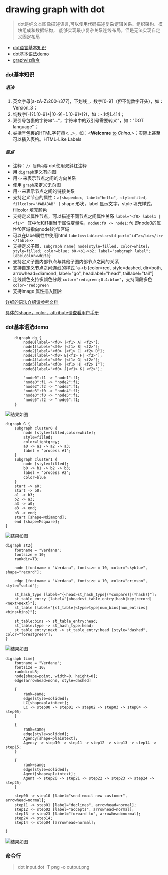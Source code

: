 # drawing graph with dot

> dot是纯文本图像描述语言,可以使用代码描述复杂逻辑关系、组织架构、模块组成和数据结构，
> 能够实现最小复杂关系连线布局，但是无法实现自定义固定布局


* [dot语言基本知识](#dot基本知识)
* [dot基本语法demo](#dot基本语法demo)
* [graphviz命令](#命令行)



### dot基本知识
##### 语法
1. 英文字母[a-zA-Z\200-\377]，下划线_，数字[0-9]（但不能数字开头），如：Version_3；
2. 纯数字[-]?(.[0-9]+|[0-9]+(.[0-9]*)?)，如：-.1或1.414；
3. 双引号包裹的字符串"..."，字符串中的双引号需要转义\"，如："DOT language"；
4. 尖括号包裹的HTML字符串<...>，如：<<b>Welcome</b> <u>to</u> <i>China.</i>>；实际上甚至可以插入表格。HTML-Like Labels

##### 要点
* 注释：`// 注释内容` dot使用双斜杠注释
* 用 `digraph`定义有向图
* 用`->` 来表示节点之间的方向关系
* 使用 `graph`来定义无向图
* 用`--`来表示节点之间的链接关系
* 支持定义节点的属性：`a[shape=box, label="hello", style=filed, fillcolor="#ABABAB" ]` shape 形状，label 显示文字，style 填充样式，fillcolor 填充颜色
* 支持定义属性节点，可以描述不同节点之间属性关系 `label="<f0> label1 | <f1>" ` 其中fo和f1相当于属性变量名，`node0:f0 -> node1:f0` 即node0的属性f0区域指向node1的f0区域
* 可以在label属性中使用html `label=<<table><tr><td port=“id”></td></tr></table>>`
* 支持定义子图，`subgraph name{ node[style=filled, color=white]; style=filled; color=blue; b0->b1->b2; label="subgraph label"; labelcolor=white}`
* 支持定义子图内部节点与其他子图内部节点之间的关系
* 支持自定义节点之间连线的样式 `a->b [color=red, style=dashed, dir=both, arrowhead=diamond, label="go", headlabel="head", taillabel="tail"]
* 连线颜色支持多颜色分段 `color="red:green;0.4:blue"`，支持同段多色 `color="red:green`
* 支持image 属性插入图片

[详细的语法介绍请参考文档](http://graphs.grevian.org/reference)


[具体的shape，color，attribute请查看用户手册](./../../assets/docs/dotguide.pdf)

### dot基本语法demo

```graphviz
    digraph dg {
        node0[label="<f0> |<f1> A| <f2>"];
        node1[label="<f0> |<f1> B| <f2>"];
        node2[label="<f0> |<f1> C| <f2> D"];
        node3[label="<f0> E|<f1> F| <f2>"];
        node4[label="<f0> |<f1> G| <f2>"];
        node5[label="<f0> |<f1> H| <f2> I"];
        node6[label="<f0> J|<f1> K| <f2>"];
        
        "node0":f1 -> "node1":f1;
        "node0":f1 -> "node2":f1;
        "node2":f2 -> "node3":f1;
        "node3":f0 -> "node4":f1;
        "node3":f0 -> "node5":f1;
        "node5":f2 -> "node6":f1;
    }
```

![结果如图](./graphviz/digraph.svg)

```graphviz
digraph G {
    subgraph cluster0 {
        node [style=filled,color=white];
        style=filled;
        color=lightgrey;
        a0 -> a1 -> a2 -> a3;
        label = "process #1";
    }
    subgraph cluster1 {
        node [style=filled];
        b0 -> b1 -> b2 -> b3;
        label = "process #2";
        color=blue
    }
    start -> a0;
    start -> b0;
    a1 -> b3;
    b2 -> a3;
    a3 -> a0;
    a3 -> end;
    b3 -> end;
    start [shape=Mdiamond];
    end [shape=Msquare];
}
```
![结果如图](./graphviz/subgraph.svg)

```graphviz
digraph st2{
    fontname = "Verdana";
    fontsize = 10;
    rankdir=TB;
     
    node [fontname = "Verdana", fontsize = 10, color="skyblue", shape="record"];
     
    edge [fontname = "Verdana", fontsize = 10, color="crimson", style="solid"];

    st_hash_type [label="{<head>st_hash_type|(*compare)|(*hash)}"];
    st_table_entry [label="{<head>st_table_entry|hash|key|record|<next>next}"];
    st_table [label="{st_table|<type>type|num_bins|num_entries|<bins>bins}"];
     
    st_table:bins -> st_table_entry:head;
    st_table:type -> st_hash_type:head;
    st_table_entry:next -> st_table_entry:head [style="dashed", color="forestgreen"];
}
```
![结果如图](./graphviz/table.svg)

```graphviz
digraph time{
    fontname = "Verdana";
    fontsize = 10;
    rankdir=LR;
    node[shape=point, width=0, height=0];
    edge[arrowhead=none, style=dashed]

    { 
        rank=same; 
        edge[style=solided];
        LC[shape=plaintext];
        LC -> step00 -> step01 -> step02 -> step03 -> step04 -> step05;
    }

    { 
        rank=same; 
        edge[style=solided];
        Agency[shape=plaintext];
        Agency -> step10 -> step11 -> step12 -> step13 -> step14 -> step15;
    }

    { 
        rank=same; 
        edge[style=solided];
        Agent[shape=plaintext];
        Agent -> step20 -> step21 -> step22 -> step23 -> step24 -> step25;
    }

    step00 -> step10 [label="send email new customer", arrowhead=normal];
    step11 -> step01 [label="declines", arrowhead=normal];
    step12 -> step02 [label="accepts", arrowhead=normal];
    step13 -> step23 [label="forward to", arrowhead=normal];
    step24 -> step14;
    step14 -> step04 [arrowhead=normal];
     
}
```
![结果如图](./graphviz/time.svg)
 

### 命令行

>  dot input.dot -T png -o output.png